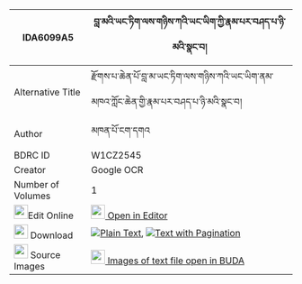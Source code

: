 |IDA6099A5|བླ་མའི་ཡང་ཏིག་ལས་གཉིས་ཀའི་ཡང་ཡིག་ཀྱི་རྣམ་པར་བཤད་པ་ཉི་མའི་སྣང་བ། 
| --- | --- 
|Alternative Title |རྫོགས་པ་ཆེན་པོ་བླ་མ་ཡང་ཏིག་ལས་གཉིས་ཀའི་ཡང་ཡིག་ནམ་མཁའ་ཀློང་ཆེན་གྱི་རྣམ་པར་བཤད་པ་ཉི་མའི་སྣང་བ།
|Author| མཁན་པོ་ངག་དགའ
|BDRC ID | W1CZ2545
|Creator | Google OCR
|Number of Volumes| 1
|<img width="25" src="https://img.icons8.com/color/25/000000/edit-property.png">Edit Online| [<img width="25" src="https://avatars.githubusercontent.com/u/45091458?s=200&v=4"> Open in Editor](http://editor.openpecha.org/IDA6099A5)
|<img width="25" src="https://img.icons8.com/fluent/48/000000/download-2.png"/>  Download | [![](https://img.icons8.com/color/20/000000/txt.png)Plain Text](https://github.com/Openpecha/IDA6099A5/releases/download/v1/lama_i_yangtik_la_sa_nyika_i_y_plain_IDA6099A5.zip), [![](https://img.icons8.com/color/20/000000/txt.png)Text with Pagination](https://github.com/Openpecha/IDA6099A5/releases/download/v1/lama_i_yangtik_la_sa_nyika_i_y_pages_IDA6099A5.zip)
|<img width="25" src="https://img.icons8.com/plasticine/100/000000/pictures-folder.png"/>  Source Images | [<img width="25" src="https://library.bdrc.io/icons/BUDA-small.svg"> Images of text file open in BUDA](https://library.bdrc.io/show/bdr:W1CZ2545)